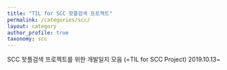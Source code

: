 ```yaml
---
title: "TIL for SCC 핫플검색 프로젝트"
permalink: /categories/scc/
layout: category
author_profile: true
taxonomy: scc
---
```

SCC 핫플검색 프로젝트를 위한 개발일지 모음 (=TIL for SCC Project)
2019.10.13~



